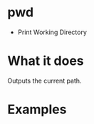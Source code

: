 pwd
====

* Print Working Directory

What it does
============

Outputs the current path.

Examples
========